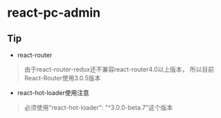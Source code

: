 # react-pc-admin
## Tip
* react-router
>由于react-router-redux还不兼容react-router4.0以上版本， 所以目前React-Router使用3.0.5版本

* react-hot-loader使用注意
>必须使用"react-hot-loader": "^3.0.0-beta.7"这个版本